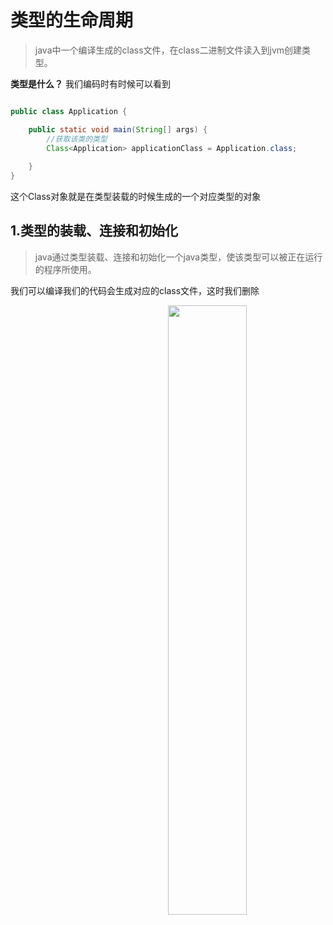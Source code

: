 # 类型的生命周期
> java中一个编译生成的class文件，在class二进制文件读入到jvm创建类型。

**类型是什么？**
我们编码时有时候可以看到
```java

public class Application {

    public static void main(String[] args) {
        //获取该类的类型
        Class<Application> applicationClass = Application.class;
        
    }
}
```
这个Class对象就是在类型装载的时候生成的一个对应类型的对象

## 1.类型的装载、连接和初始化
> java通过类型装载、连接和初始化一个java类型，使该类型可以被正在运行的程序所使用。

我们可以编译我们的代码会生成对应的class文件，这时我们删除

<img src="https://github.com/gitXugx/java-basic-learning/blob/master/doc/images/class.png" width = 50% height = 50%  align=right />




















